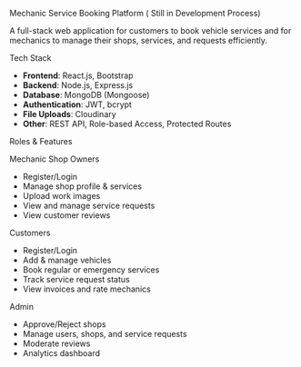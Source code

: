  Mechanic Service Booking Platform ( Still in Development Process)

A full-stack web application for customers to book vehicle services and for mechanics to manage their shops, services, and requests efficiently.

 Tech Stack

- **Frontend**: React.js, Bootstrap
- **Backend**: Node.js, Express.js
- **Database**: MongoDB (Mongoose)
- **Authentication**: JWT, bcrypt
- **File Uploads**: Cloudinary
- **Other**: REST API, Role-based Access, Protected Routes

 Roles & Features

Mechanic Shop Owners
- Register/Login
- Manage shop profile & services
- Upload work images
- View and manage service requests
- View customer reviews

 Customers
- Register/Login
- Add & manage vehicles
- Book regular or emergency services
- Track service request status
- View invoices and rate mechanics

 Admin
- Approve/Reject shops
- Manage users, shops, and service requests
- Moderate reviews
- Analytics dashboard



